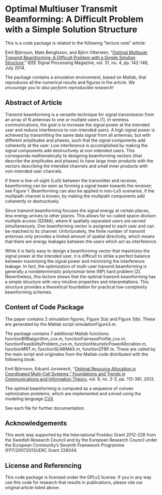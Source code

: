 Optimal Multiuser Transmit Beamforming: A Difficult Problem with a Simple Solution Structure
==================

This is a code package is related to the following “lecture note” article:

Emil Björnson, Mats Bengtsson, and Björn Ottersten, “[Optimal Multiuser Transmit Beamforming: A Difficult Problem with a Simple Solution Structure](http://arxiv.org/pdf/1404.0408),” IEEE Signal Processing Magazine, vol. 31, no. 4, pp. 142-148, July 2014.

The package contains a simulation environment, based on Matlab, that reproduces all the numerical results and figures in the article. *We encourage you to also perform reproducible research!*


## Abstract of Article

Transmit beamforming is a versatile technique for signal transmission from an array of N antennas
to one or multiple users [1]. In wireless communications, the goal is to increase the signal power at
the intended user and reduce interference to non-intended users. A high signal power is achieved by
transmitting the same data signal from all antennas, but with different amplitudes and phases, such
that the signal components add coherently at the user. Low interference is accomplished by making the
signal components add destructively at non-intended users. This corresponds mathematically to designing
beamforming vectors (that describe the amplitudes and phases) to have large inner products with the
vectors describing the intended channels and small inner products with non-intended user channels.

If there is line-of-sight (LoS) between the transmitter and receiver, beamforming can be seen as forming
a signal beam towards the receiver; see Figure 1. Beamforming can also be applied in non-LoS scenarios,
if the multipath channel is known, by making the multipath components add coherently or destructively.

Since transmit beamforming focuses the signal energy at certain places, less energy arrives to other
places. This allows for so-called space-division multiple access (SDMA), where K spatially separated
users are served simultaneously. One beamforming vector is assigned to each user and can be matched
to its channel. Unfortunately, the finite number of transmit antennas only provides a limited amount of
spatial directivity, which means that there are energy leakages between the users which act as interference.

While it is fairly easy to design a beamforming vector that maximizes the signal power at the intended
user, it is difficult to strike a perfect balance between maximizing the signal power and minimizing
the interference leakage. In fact, the optimization of multi-user transmit beamforming is generally a
nondeterministic polynomial-time (NP) hard problem [2]. Nevertheless, this lecture shows that the optimal
transmit beamforming has a simple structure with very intuitive properties and interpretations. This
structure provides a theoretical foundation for practical low-complexity beamforming schemes.


## Content of Code Package

The paper contains 2 simulation figures, Figure 3(a) and Figure 3(b). These are generated by the Matlab script simulationFigure3.m. 

The package contains 7 additional Matlab functions: functionBRBalgorithm_cvx.m, functionFairnessProfile_cvx.m, functionFeasibilityProblem_cvx.m, functionHeuristicPowerAllocation.m, functionMRT.m, functionSLNRMAX.m, functionZFBF.m. These are called by the main script and originates from the Matlab code distributed with the following book:

Emil Björnson, Eduard Jorswieck, “[Optimal Resource Allocation in Coordinated Multi-Cell Systems,” Foundations and Trends in Communications and Information Theory](http://kth.diva-portal.org/smash/get/diva2:608533/FULLTEXT01), vol. 9, no. 2-3, pp. 113-381, 2013.

The optimal beamforming is computed as a sequence of convex optimization problems, which are implemented and solved using the modeling language [CVX](http://cvxr.com/cvx/).

See each file for further documentation. 


## Acknowledgements

This work was supported by the International Postdoc Grant 2012-228 from the Swedish Research Council and by the
European Research Council under the European Community’s Seventh Framework Programme (FP7/20072013)/ERC Grant
228044.


## License and Referencing

This code package is licensed under the GPLv2 license. If you in any way use this code for research that results in publications, please cite our original article listed above.
